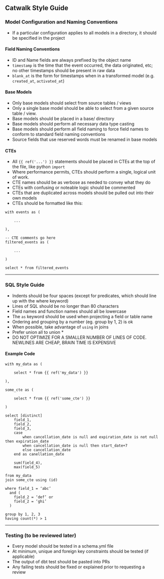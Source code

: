 ## Catwalk Style Guide

### Model Configuration and Naming Conventions
* If a particular configuration applies to all models in a directory, it should be specified in the project

#### Field Naming Conventions
* ID and Name fields are always prefixed by the object name
* `timestamp` is the time that the event occurred, the data originated, etc; no other timestamps should be present in raw data
* `blank_at` is the form for timestamps when in a transformed model (e.g. `created_at`, `activated_at`)

#### Base Models
* Only base models should select from source tables / views
* Only a single base model should be able to select from a given source table / view.
* Base models should be placed in a base/ directory
* Base models should perform all necessary data type casting
* Base models should perform all field naming to force field names to conform to standard field naming conventions
* Source fields that use reserved words must be renamed in base models

#### CTEs
* All `{{ ref('...') }}` statements should be placed in CTEs at the top of the file, like python `import`
* Where performance permits, CTEs should perform a single, logical unit of work.
* CTE names should be as verbose as needed to convey what they do
* CTEs with confusing or noteable logic should be commented
* CTEs that are duplicated across models should be pulled out into their own models
* CTEs should be formatted like this:
```
with events as (

	...

),

-- CTE comments go here
filtered_events as (

	...

)

select * from filtered_events
```

---

### SQL Style Guide
* Indents should be four spaces (except for predicates, which should line up with the where keyword)
* Lines of SQL should be no longer than 80 characters
* Field names and function names should all be lowercase
* The `as` keyword should be used when projecting a field or table name
* Ordering and grouping by a number (eg. group by 1, 2) is ok
* When possible, take advantage of `using` in joins
* Prefer union all to union *
* DO NOT OPTIMIZE FOR A SMALLER NUMBER OF LINES OF CODE. NEWLINES ARE CHEAP, BRAIN TIME IS EXPENSIVE

#### Example Code
```
with my_data as (

    select * from {{ ref('my_data') }}

),

some_cte as (

    select * from {{ ref('some_cte') }}

)

select [distinct]
    field_1,
    field_2,
    field_3,
    case
        when cancellation_date is null and expiration_date is not null then expiration_date
        when cancellation_date is null then start_date+7
        else cancellation_date
    end as canellation_date

    sum(field_4),
    max(field_5)

from my_data
join some_cte using (id)

where field_1 = ‘abc’
  and (
    field_2 = ‘def’ or
    field_2 = ‘ghi’
  )

group by 1, 2, 3
having count(*) > 1
```

---

### Testing (to be reviewed later)
* Every model should be tested in a schema.yml file
* At minimum, unique and foreign key constraints should be tested (if applicable)
* The output of dbt test should be pasted into PRs
* Any failing tests should be fixed or explained prior to requesting a review